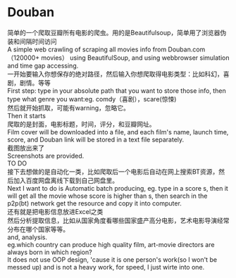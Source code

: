 # Douban
简单的一个爬取豆瓣所有电影的爬虫。用的是Beautifulsoup，简单用了浏览器伪装和间隔时间访问 <br>
    A simple web crawling of scraping all movies info from Douban.com（120000+ movies） using BeautifulSoup, and  using webbrowser simulation and time gap accessing.<br>
    一开始要输入你想保存的绝对路径，然后输入你想爬取得电影类型：比如科幻，喜剧，剧情。等等 <br>
    First step: type in your absolute path that you want to store those info, then type what genre you want:eg. comdy（喜剧），scare(惊悚)<br>
    然后就开始抓取，可能有warning，忽略它。 <br>
    Then it starts<br>
爬取的是封面，电影标题，时间，评分，和豆瓣网址。 <br>
Film cover will be downloaded into a file, and each film's name, launch time, score, and Douban link will be stored in a text file separately.<br>
截图放出来了 <br>
Screenshots are provided.<br>
TO DO<br>
接下去想做的是自动化一类，比如爬取后一个电影后自动在网上搜索BT资源，然后加入百度网盘离线下载到自己网盘里。 <br>
Next I want to do is Automatic batch producing, eg. type in a score s, then it will get all the movie whose score is higher than s, then search in the p2p(bt) network get the resource and copy it into computer.<br>
还有就是把电影信息放进Excel之类 <br>
然后分析提取信息，比如从国家角度看哪些国家盛产高分电影，艺术电影导演经常分布在哪个国家等等。<br>
and, analysis.<br>
eg.which country can produce high quality film, art-movie directors are always born in which region?<br>
It does not use OOP design, 'cause it is one person's work(so I won't be messed up) and is not a heavy work, for speed, I just wirte into one.
